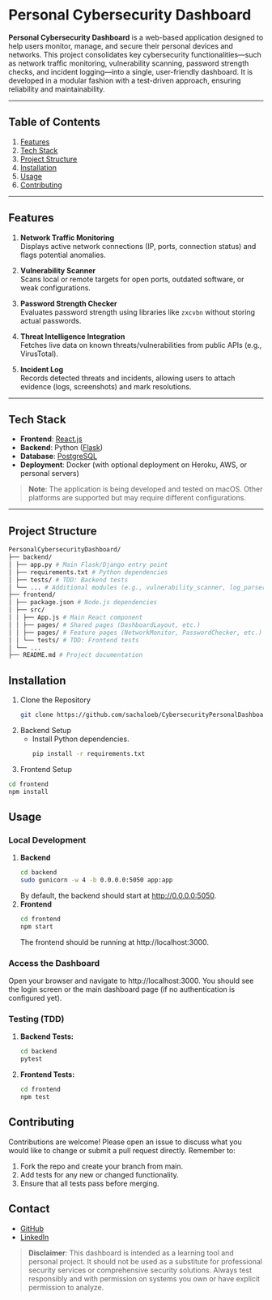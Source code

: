 # Personal Cybersecurity Dashboard

**Personal Cybersecurity Dashboard** is a web-based application designed to help users monitor, manage, and secure their personal devices and networks. This project consolidates key cybersecurity functionalities—such as network traffic monitoring, vulnerability scanning, password strength checks, and incident logging—into a single, user-friendly dashboard. It is developed in a modular fashion with a test-driven approach, ensuring reliability and maintainability.

---

## Table of Contents
1. [Features](#features)
2. [Tech Stack](#tech-stack)
3. [Project Structure](#project-structure)
4. [Installation](#installation)
5. [Usage](#usage)
6. [Contributing](#contributing)

---

## Features

1. **Network Traffic Monitoring**  
   Displays active network connections (IP, ports, connection status) and flags potential anomalies.

2. **Vulnerability Scanner**  
   Scans local or remote targets for open ports, outdated software, or weak configurations.

3. **Password Strength Checker**  
   Evaluates password strength using libraries like `zxcvbn` without storing actual passwords.

4. **Threat Intelligence Integration**  
   Fetches live data on known threats/vulnerabilities from public APIs (e.g., VirusTotal).

5. **Incident Log**  
   Records detected threats and incidents, allowing users to attach evidence (logs, screenshots) and mark resolutions.

---

## Tech Stack

- **Frontend**: [React.js](https://reactjs.org/)  
- **Backend**: Python ([Flask](https://flask.palletsprojects.com/))
- **Database**: [PostgreSQL](https://www.postgresql.org/)  
- **Deployment**: Docker (with optional deployment on Heroku, AWS, or personal servers)

> **Note**: The application is being developed and tested on macOS. Other platforms are supported but may require different configurations.

---

## Project Structure

```bash
PersonalCybersecurityDashboard/
├── backend/
│ ├── app.py # Main Flask/Django entry point
│ ├── requirements.txt # Python dependencies
│ ├── tests/ # TDD: Backend tests
│ └── ... # Additional modules (e.g., vulnerability_scanner, log_parser)
├── frontend/
│ ├── package.json # Node.js dependencies
│ ├── src/
│ │ ├── App.js # Main React component
│ │ ├── pages/ # Shared pages (DashboardLayout, etc.)
│ │ ├── pages/ # Feature pages (NetworkMonitor, PasswordChecker, etc.)
│ │ └── tests/ # TDD: Frontend tests
│ └── ...
├── README.md # Project documentation
```

## Installation
1. Clone the Repository
   ```bash
   git clone https://github.com/sachaloeb/CybersecurityPersonalDashboard.git
   ```
2. Backend Setup
   - Install Python dependencies.
     ```bash
     pip install -r requirements.txt
     ```
3. Frontend Setup
```bash
cd frontend
npm install
```

## Usage

### Local Development

1. **Backend**  
   ```bash
   cd backend
   sudo gunicorn -w 4 -b 0.0.0.0:5050 app:app
   ```
   By default, the backend should start at http://0.0.0.0:5050.
2. **Frontend**
   ```bash
   cd frontend
   npm start
   ```
   The frontend should be running at http://localhost:3000.
### Access the Dashboard
Open your browser and navigate to http://localhost:3000. You should see the login screen or the main dashboard page (if no authentication is configured yet).
### Testing (TDD)
1. **Backend Tests:**
   ```bash
   cd backend
   pytest
   ```
2. **Frontend Tests:**
   ```bash
   cd frontend
   npm test
   ```

## Contributing

Contributions are welcome! Please open an issue to discuss what you would like to change or submit a pull request directly. Remember to:

1. Fork the repo and create your branch from main.
2. Add tests for any new or changed functionality.
3. Ensure that all tests pass before merging.

## Contact

- [GitHub](https://github.com/sachaloeb/)
- [LinkedIn](https://www.linkedin.com/in/sacha-loeb-5365682ba)

> **Disclaimer**: This dashboard is intended as a learning tool and personal project. It should not be used as a substitute for professional security services or comprehensive security solutions. Always test responsibly and with permission on systems you own or have explicit permission to analyze.
